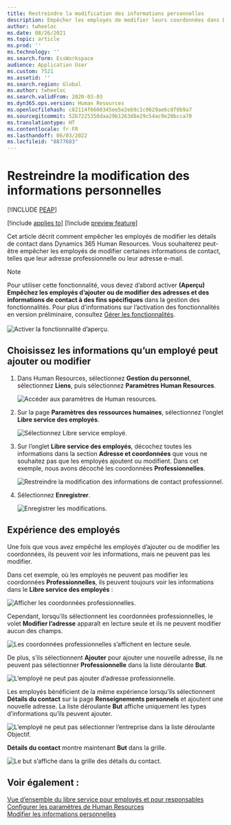 ```yaml
---
title: Restreindre la modification des informations personnelles
description: Empêcher les employés de modifier leurs coordonnées dans Dynamics 365 Human Resources.
author: twheeloc
ms.date: 08/26/2021
ms.topic: article
ms.prod: ''
ms.technology: ''
ms.search.form: EssWorkspace
audience: Application User
ms.custom: 7521
ms.assetid: ''
ms.search.region: Global
ms.author: twheeloc
ms.search.validFrom: 2020-03-03
ms.dyn365.ops.version: Human Resources
ms.openlocfilehash: c82114f6600345ee5e2eb9c1c0629ae6c8f0b9a7
ms.sourcegitcommit: 52b7225350daa29b1263d8e29c54ac9e20bcca70
ms.translationtype: HT
ms.contentlocale: fr-FR
ms.lasthandoff: 06/03/2022
ms.locfileid: "8877683"
---
```

# <a name="restrict-editing-of-personal-information"></a>Restreindre la modification des informations personnelles


[!INCLUDE [PEAP](../includes/peap-2.md)]

[!include [applies to](../includes/applies-to-hr.md)]
[!include [preview feature](./includes/preview-feature.md)]

Cet article décrit comment empêcher les employés de modifier les détails de contact dans Dynamics 365 Human Resources. Vous souhaiterez peut-être empêcher les employés de modifier certaines informations de contact, telles que leur adresse professionnelle ou leur adresse e-mail.

> [!NOTE]
> Pour utiliser cette fonctionnalité, vous devez d’abord activer **(Aperçu) Empêchez les employés d’ajouter ou de modifier des adresses et des informations de contact à des fins spécifiques** dans la gestion des fonctionnalités. Pour plus d’informations sur l’activation des fonctionnalités en version préliminaire, consultez [Gérer les fonctionnalités](hr-admin-manage-features.md).<br><br>![Activer la fonctionnalité d’aperçu.](./media/hr-employee-self-service-restrict-enable.png)

## <a name="choose-the-information-an-employee-can-add-or-edit"></a>Choisissez les informations qu’un employé peut ajouter ou modifier

1. Dans Human Resources, sélectionnez **Gestion du personnel**, sélectionnez **Liens**, puis sélectionnez **Paramètres Human Resources**.

   ![Accéder aux paramètres de Human resources.](./media/hr-employee-self-service-human-resources-parameters.png)

2. Sur la page **Paramètres des ressources humaines**, sélectionnez l’onglet **Libre service des employés**.

   ![Sélectionnez Libre service employé.](./media/hr-employee-self-service-tab.png)

3. Sur l’onglet **Libre service des employés**, décochez toutes les informations dans la section **Adresse et coordonnées** que vous ne souhaitez pas que les employés ajoutent ou modifient. Dans cet exemple, nous avons décoché les coordonnées **Professionnelles**.

   ![Restreindre la modification des informations de contact professionnel.](./media/hr-employee-self-service-restrict-business.png)

4. Sélectionnez **Enregistrer**.

   ![Enregistrer les modifications.](./media/hr-employee-self-service-restrict-save.png)

## <a name="employee-experience"></a>Expérience des employés

Une fois que vous avez empêché les employés d’ajouter ou de modifier les coordonnées, ils peuvent voir les informations, mais ne peuvent pas les modifier.

Dans cet exemple, où les employés ne peuvent pas modifier les coordonnées **Professionnelles**, ils peuvent toujours voir les informations dans le **Libre service des employés** :

![Afficher les coordonnées professionnelles.](./media/hr-employee-self-service-restrict-view.png)

Cependant, lorsqu’ils sélectionnent les coordonnées professionnelles, le volet **Modifier l’adresse** apparaît en lecture seule et ils ne peuvent modifier aucun des champs.

![Les coordonnées professionnelles s’affichent en lecture seule.](./media/hr-employee-self-service-restrict-read-only.png)

De plus, s’ils sélectionnent **Ajouter** pour ajouter une nouvelle adresse, ils ne peuvent pas sélectionner **Professionnelle** dans la liste déroulante **But**.

![L’employé ne peut pas ajouter d’adresse professionnelle.](./media/hr-employee-self-service-restrict-add.png)

Les employés bénéficient de la même expérience lorsqu’ils sélectionnent **Détails du contact** sur la page **Renseignements personnels** et ajoutent une nouvelle adresse. La liste déroulante **But** affiche uniquement les types d’informations qu’ils peuvent ajouter. 

![L’employé ne peut pas sélectionner l’entreprise dans la liste déroulante Objectif.](./media/hr-employee-self-service-restrict-purpose.png)

**Détails du contact** montre maintenant **But** dans la grille.

![Le but s’affiche dans la grille des détails du contact.](./media/hr-employee-self-service-restrict-purpose-grid.png)

## <a name="see-also"></a>Voir également :

[Vue d’ensemble du libre service pour employés et pour responsables](hr-employee-manager-self-service-overview.md)<br>
[Configurer les paramètres de Human Resources](hr-setup-parameters.md)<br>
[Modifier les informations personnelles](hr-employee-manager-self-service-edit-personal-information.md)
